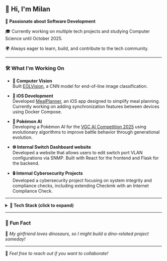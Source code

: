 ## 👋 Hi, I'm Milan

🚀 **Passionate about Software Development**  

🎓 Currently working on multiple tech projects and studying Computer Science until October 2025.  

🌍 Always eager to learn, build, and contribute to the tech community.  

---

### 🛠️ **What I'm Working On**

- **📸 Computer Vision**  
  Built [EOLVision](https://github.com/milannal1m/EOLVision), a CNN model for end-of-line image classification.  

- **🍏 iOS Development**  
  Developed [MealPlanner](https://github.com/milannal1m/MealPlanner), an iOS app designed to simplify meal planning. Currently working on adding synchronization features between devices using Docker Compose.  

- **🐉 Pokémon AI**  
  Developing a Pokémon AI for the [VGC AI Competition 2025](https://gitlab.com/DracoStriker/pokemon-vgc-engine) using evolutionary algorithms to improve battle behavior through generational evolution.  

- **🌐 Internal Switch Dashboard website**  
  Developed a website that allows users to edit switch port VLAN configurations via SNMP. Built with React for the frontend and Flask for the backend.  

- **🔒 Internal Cybersecurity Projects**  
  Developed a cybersecurity project focusing on system integrity and compliance checks, including extending Checkmk with an Internet Compliance Check.  

---

<details>
  <summary><strong>🧰 Tech Stack (click to expand)</strong></summary>

  - **Languages:** Python, Swift, JavaScript, C, C++, Java, SQL  
  - **Tools & Frameworks:** TensorFlow, PyTorch, Docker, Checkmk, Conda, React.js  
  - **iOS Development:** SwiftUI, Xcode, SwiftData  
  - **Machine Learning:** CNNs, Computer Vision, evolutionary algorithms  
  - **Project Management:** Notion, Wrike  
  - **Version Control:** Git, GitHub  

</details>

---

### 🎉 **Fun Fact**  
🦖 *My girlfriend loves dinosaurs, so I might build a dino-related project someday!*  

---

💬 *Feel free to reach out if you want to collaborate!*  
